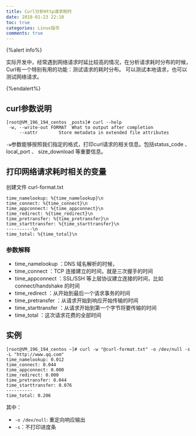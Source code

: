 ```yaml
---
title: Curl分析Http请求耗时 
date: 2018-01-23 22:10
toc: true
categories: Linux指令
comments: true
---
```


{%alert info%}

实际开发中，经常遇到网络请求时延比较高的情况，在分析请求耗时分布的时候，Curl有一个特别有用的功能：测试请求的耗时分布。
可以测试本地请求，也可以测试网络请求。

{%endalert%}

## curl参数说明
```
[root@VM_196_194_centos _posts]# curl --help
 -w, --write-out FORMAT  What to output after completion
     --xattr        Store metadata in extended file attributes
```
`-w`参数能够按照我们指定的格式，打印curl请求的相关信息。包括status_code 、 local_port 、 size_download 等重要信息。

## 打印网络请求耗时相关的变量
创建文件 curl-format.txt
```
time_namelookup: %{time_namelookup}\n 
time_connect: %{time_connect}\n  
time_appconnect: %{time_appconnect}\n  
time_redirect: %{time_redirect}\n  
time_pretransfer: %{time_pretransfer}\n  
time_starttransfer: %{time_starttransfer}\n  
----------\n 
time_total: %{time_total}\n 
```

### 参数解释
 - time_namelookup ：DNS 域名解析的时候，
 - time_connect ：TCP 连接建立的时间，就是三次握手的时间
 - time_appconnect ：SSL/SSH 等上层协议建立连接的时间，比如 connect/handshake 的时间
 - time_redirect ：从开始到最后一个请求事务的时间
 - time_pretransfer ：从请求开始到响应开始传输的时间
 - time_starttransfer ：从请求开始到第一个字节将要传输的时间
 - time_total ：这次请求花费的全部时间

## 实例
```
[root@VM_196_194_centos ~]# curl -w "@curl-format.txt" -o /dev/null -s -L "http://www.qq.com"
time_namelookup: 0.012
time_connect: 0.044
time_appconnect: 0.000
time_redirect: 0.000
time_pretransfer: 0.044
time_starttransfer: 0.076
----------
time_total: 0.206
```

其中：
 - `-o /dev/null`: 重定向响应输出
 - `-s`：不打印进度条


